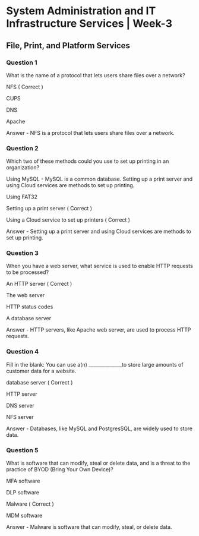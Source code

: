 # System Administration and IT Infrastructure Services | Week-3

## File, Print, and Platform Services

### Question 1

What is the name of a protocol that lets users share files over a network? 

NFS ( Correct )

CUPS

DNS

Apache

Answer - NFS is a protocol that lets users share files over a network.


### Question 2

Which two of these methods could you use to set up printing in an organization? 

Using MySQL - MySQL is a common database. Setting up a print server and using Cloud services are methods to set up printing.

Using FAT32

Setting up a print server ( Correct )

Using a Cloud service to set up printers ( Correct )

Answer - Setting up a print server and using Cloud services are methods to set up printing.


### Question 3

When you have a web server, what service is used to enable HTTP requests to be processed? 

An HTTP server ( Correct )

The web server

HTTP status codes

A database server

Answer - HTTP servers, like Apache web server, are used to process HTTP requests.


### Question 4

Fill in the blank: You can use a(n) ______________to store large amounts of customer data for a website. 

database server ( Correct )

HTTP server

DNS server

NFS server

Answer - Databases, like MySQL and PostgresSQL, are widely used to store data.


### Question 5

What is software that can modify, steal or delete data, and is a threat to the practice of BYOD (Bring Your Own Device)? 

MFA software

DLP software

Malware ( Correct )

MDM software

Answer - Malware is software that can modify, steal, or delete data.